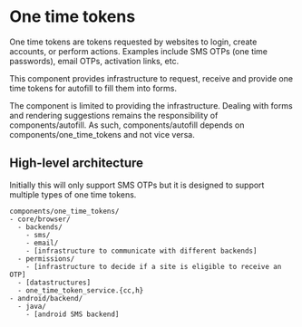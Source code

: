 # One time tokens

One time tokens are tokens requested by websites to login, create accounts, or
perform actions. Examples include SMS OTPs (one time passwords), email OTPs,
activation links, etc.

This component provides infrastructure to request, receive and provide one time
tokens for autofill to fill them into forms.

The component is limited to providing the infrastructure. Dealing with forms and
rendering suggestions remains the responsibility of components/autofill. As
such, components/autofill depends on components/one_time_tokens and not vice
versa.

## High-level architecture

Initially this will only support SMS OTPs but it is designed to support
multiple types of one time tokens.

```
components/one_time_tokens/
- core/browser/
  - backends/
    - sms/
    - email/
    - [infrastructure to communicate with different backends]
  - permissions/
    - [infrastructure to decide if a site is eligible to receive an OTP]
  - [datastructures]
  - one_time_token_service.{cc,h}
- android/backend/
  - java/
    - [android SMS backend]
```

